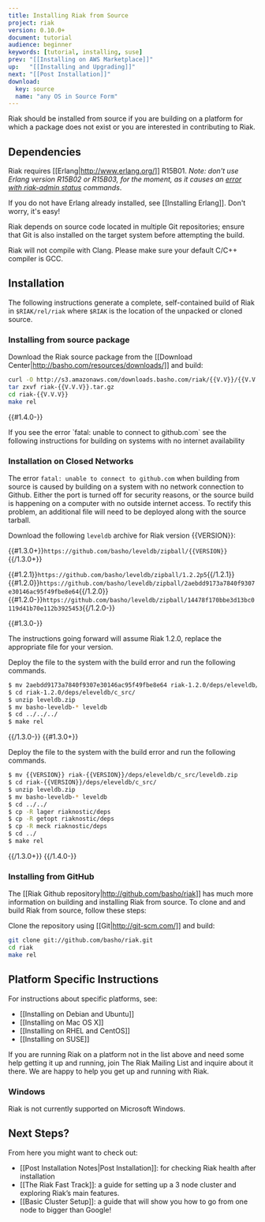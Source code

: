 ```yaml
---
title: Installing Riak from Source
project: riak
version: 0.10.0+
document: tutorial
audience: beginner
keywords: [tutorial, installing, suse]
prev: "[[Installing on AWS Marketplace]]"
up:   "[[Installing and Upgrading]]"
next: "[[Post Installation]]"
download:
  key: source
  name: "any OS in Source Form"
---
```


Riak should be installed from source if you are building on a platform for which a package does not exist or you are interested in contributing to Riak.

## Dependencies
Riak requires [[Erlang|http://www.erlang.org/]] R15B01. *Note: don't use Erlang version R15B02 or R15B03, for the moment, as it causes an [error with riak-admin status](https://github.com/basho/riak/issues/227) commands*.

If you do not have Erlang already installed, see [[Installing Erlang]]. Don't worry, it's easy!

Riak depends on source code located in multiple Git repositories; ensure that
Git is also installed on the target system before attempting the build.

<div class='note'>Riak will not compile with Clang. Please make sure your default C/C++ compiler is GCC.</div>

## Installation
The following instructions generate a complete, self-contained build of Riak in `$RIAK/rel/riak` where `$RIAK` is the location of the unpacked or cloned source.

### Installing from source package
Download the Riak source package from the [[Download Center|http://basho.com/resources/downloads/]] and build:

```bash
curl -O http://s3.amazonaws.com/downloads.basho.com/riak/{{V.V}}/{{V.V.V}}/riak-{{V.V.V}}.tar.gz
tar zxvf riak-{{V.V.V}}.tar.gz
cd riak-{{V.V.V}}
make rel
```

{{#1.4.0-}}
<div class='note'> If you see the error `fatal: unable to connect to github.com` see the following instructions for building on systems with no internet availability </div>

### Installation on Closed Networks
The error `fatal: unable to connect to github.com` when building from source is caused by building on a system with no network connection to Github. Either the port is turned off for security reasons, or the source build is happening on a computer with no outside internet access.  To rectify this problem, an additional file will need to be deployed along with the source tarball.

Download the following `leveldb` archive for Riak version {{VERSION}}:

{{#1.3.0+}}`https://github.com/basho/leveldb/zipball/{{VERSION}}`{{/1.3.0+}}

{{#1.2.1}}`https://github.com/basho/leveldb/zipball/1.2.2p5`{{/1.2.1}}
{{#1.2.0}}`https://github.com/basho/leveldb/zipball/2aebdd9173a7840f9307e30146ac95f49fbe8e64`{{/1.2.0}}
{{#1.2.0-}}`https://github.com/basho/leveldb/zipball/14478f170bbe3d13bc0119d41b70e112b3925453`{{/1.2.0-}}

{{#1.3.0-}}

The instructions going forward will assume Riak 1.2.0, replace the appropriate file for your version.

Deploy the file to the system with the build error and run the following commands.

```bash
$ mv 2aebdd9173a7840f9307e30146ac95f49fbe8e64 riak-1.2.0/deps/eleveldb/c_src/leveldb.zip
$ cd riak-1.2.0/deps/eleveldb/c_src/
$ unzip leveldb.zip
$ mv basho-leveldb-* leveldb
$ cd ../../../
$ make rel
```

{{/1.3.0-}}
{{#1.3.0+}}

Deploy the file to the system with the build error and run the following commands.

```bash
$ mv {{VERSION}} riak-{{VERSION}}/deps/eleveldb/c_src/leveldb.zip
$ cd riak-{{VERSION}}/deps/eleveldb/c_src/
$ unzip leveldb.zip
$ mv basho-leveldb-* leveldb
$ cd ../../
$ cp -R lager riaknostic/deps
$ cp -R getopt riaknostic/deps
$ cp -R meck riaknostic/deps
$ cd ../
$ make rel
```

{{/1.3.0+}}
{{/1.4.0-}}

### Installing from GitHub
The [[Riak Github repository|http://github.com/basho/riak]] has much more information on building and installing Riak from source. To clone and and build Riak from source, follow these steps:

Clone the repository using [[Git|http://git-scm.com/]] and build:

```bash
git clone git://github.com/basho/riak.git
cd riak
make rel
```

## Platform Specific Instructions
For instructions about specific platforms, see:

  * [[Installing on Debian and Ubuntu]]
  * [[Installing on Mac OS X]]
  * [[Installing on RHEL and CentOS]]
  * [[Installing on SUSE]]

If you are running Riak on a platform not in the list above and need some help getting it up and running, join The Riak Mailing List and inquire about it there. We are happy to help you get up and running with Riak.

### Windows
Riak is not currently supported on Microsoft Windows.

## Next Steps?
From here you might want to check out:

* [[Post Installation Notes|Post Installation]]: for checking Riak health after installation
* [[The Riak Fast Track]]: a guide for setting up a 3 node cluster and exploring Riak’s main features.
* [[Basic Cluster Setup]]: a guide that will show you how to go from one node to bigger than Google!
